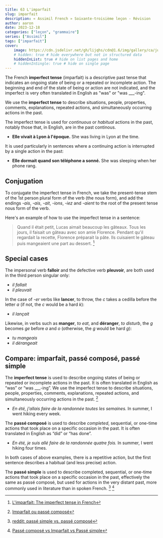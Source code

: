 ```yaml
---
title: 63 L'imparfait
slug: imparfait
description: « Assimil French » Soixante-troisième leçon - Révision
author: aaron
date: 2023-12-18
categories: ["leçon", "grammaire"]
series: ["Assimil"]
tags: ["imparfait"]
cover: 
    image: https://cdn.jsdelivr.net/gh/lijqhs/cdn@1.6/img/gallery/ca/julie-fader-jA3V61YJMH0-unsplash.jpg
    # hidden: true # hide everywhere but not in structured data
    hiddenInList: true # hide on list pages and home
    # hiddenInSingle: true # hide on single page
---
```




The French **imperfect tense** (imparfait) is a descriptive past tense that indicates an ongoing state of being or a repeated or incomplete action. The beginning and end of the state of being or action are not indicated, and the imperfect is very often translated in English as "was" or "was ___-ing".

We use the **imperfect tense** to describe situations, people, properties, comments, explanations, repeated actions, and simultaneously occurring actions in the past. 

The imperfect tense is used for *continuous* or *habitual* actions in the past, notably those that, in English, are in the past continous. 
- **Elle vivait à Lyon à l'époque.** She was living in Lyon at the time.

It is used particularly in sentences where a continuing action is interrupted by a single action in the past:
- **Elle dormait quand son téléphone a sonné.** She was sleeping when her phone rang.

## Conjugation

To conjugate the imperfect tense in French, we take the present-tense stem of the 1st person plural form of the verb (the nous form), and add the endings *-ais*, *-ais*, *-ait*, *-ions*, *-iez* and *-aient* to the root of the present tense nous form of the verb.

Here's an example of how to use the imperfect tense in a sentence:

> Quand il était petit, Lucas aimait beaucoup les gâteaux. Tous les jours, il faisait un gâteau avec son amie Florence. Pendant qu'il regardait la recette, Florence préparait la pâte. Ils cuisaient le gâteau puis mangeaient une part au dessert. [^1]

[^1]: [L'imparfait: The imperfect tense in French](https://francais.lingolia.com/en/grammar/tenses/imparfait)


## Special cases

The impersonal verb **falloir** and the defective verb **pleuvoir**, are both used in the third person singular only:
- *il fallait*
- *il pleuvait*

In the case of *-er* verbs like **lancer**, to throw, the *c* takes a cedilla before the letter *a* (if not, the *c* would be a hard *k*): 
- *il lançait*

Likewise, in verbs such as **manger**, *to eat*, and **déranger**, *to disturb*, the *g* becomes *ge* before *a* and *o* (otherwise, the *g* would be hard *g*):
- *tu mangeais*
- *il dérangeait*


## Compare: imparfait, passé composé, passé simple

The **imperfect tense** is used to describe ongoing states of being or repeated or incomplete actions in the past. It is often translated in English as “was” or “was ___-ing”. We use the imperfect tense to describe situations, people, properties, comments, explanations, repeated actions, and simultaneously occurring actions in the past. [^2]
- *En été, j'allais faire de la randonnée toutes les semaines.* In summer, I went hiking every week.

The **passé composé** is used to describe *completed*, sequential, or one-time actions that took place on a specific occasion in the past. It is often translated in English as “did” or “has done”.
- *En été, je suis allé faire de la randonnée quatre fois.* In summer, I went hiking four times.

In both cases of above examples, there is a repetitive action, but the first sentence describes a habitual (and less precise) action.

The **passé simple** is used to describe completed, sequential, or one-time actions that took place on a specific occasion in the past, effectively the same as passé composé, but used for actions in the very distant past, more commonly used in literature than in spoken French. [^3] [^4]

[^2]: [Imparfait ou passé composé](https://francais.lingolia.com/fr/grammaire/les-temps/imparfaitpasse-compose)
[^3]: [reddit: passé simple vs. passé composé](https://www.reddit.com/r/French/comments/1mc99p/pass%C3%A9_simple_vs_pass%C3%A9_compos%C3%A9/)
[^4]: [Passé composé vs Imparfait vs Passé simple](https://www.bonjourcoach.com/post/navigating-french-past-tenses)